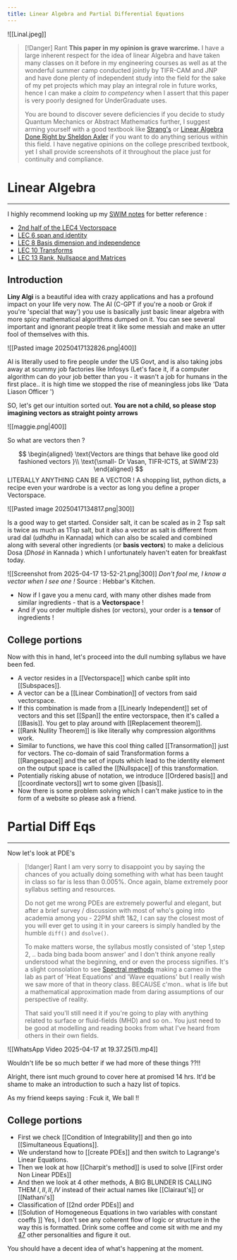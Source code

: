 ```yaml
---
title: Linear Algebra and Partial Differential Equations
---
```


![[Linal.jpeg]]

>[!Danger] Rant 
>**This paper in my opinion is grave warcrime.** I have a large inherent respect for the idea of linear Algebra and have taken many classes on it before in my engineering courses as well as at the wonderful summer camp conducted jointly by TIFR-CAM and JNP and have done plenty of independent study into the field for the sake of my pet projects which may play an integral role in future works, hence I can make a *claim to competency* when I assert that this paper is very poorly designed for UnderGraduate uses. 
>
>You are bound to discover severe deficiencies if you decide to study Quantum Mechanics or Abstract Mathematics further, I suggest arming yourself with a good textbook like  [Strang's](https://students.aiu.edu/submissions/profiles/resources/onlineBook/Y5B7M4_Introduction_to_Linear_Algebra-_Fourth_Edition.pdf) or [Linear Algebra Done Right by Sheldon Axler](https://linear.axler.net/LADR4e.pdf) if you want to do anything serious within this field. I have negative opinions on the college prescribed textbook, yet I shall provide screenshots of it throughout the place just for continuity and compliance.

# Linear Algebra
---
I highly recommend looking up my [SWIM notes](https://swim-23-lecture-series-gsh47.vercel.app/) for better reference : 
- [2nd half of the LEC4 Vectorspace](https://swim-23-lecture-series-gsh47.vercel.app/swim/lec4/lecture-iv/)
- [LEC 6 span and identity ](https://swim-23-lecture-series-gsh47.vercel.app/swim/lec6/lecture-vi/)
- [LEC 8 Basis dimension and independence](https://swim-23-lecture-series-gsh47.vercel.app/swim/lec8/lecture-viii/)
- [LEC 10 Transforms](https://swim-23-lecture-series-gsh47.vercel.app/swim/lec10/lecture-x/)
- [LEC 13 Rank, Nullsapce and Matrices](https://swim-23-lecture-series-gsh47.vercel.app/swim/lec13/lecture-xiii/)

## Introduction
**Liny Algi** is a beautiful idea with crazy applications and has a profound impact on your life very now. The AI (C-GPT if you're a noob or Grok if you're 'special that way') you use is basically just basic linear algebra with more spicy mathematical algorithms dumped on it. You can see several important and ignorant people treat it like some messiah and make an utter fool of themselves with this.

![[Pasted image 20250417132826.png|400]] 

AI is literally used to fire people under the US Govt, and is also taking jobs away at scummy job factories like Infosys (Let's face it, if a computer algorithm can do your job better than you - it wasn't a job for humans in the first place.. it is high time we stopped the rise of meaningless jobs like 'Data Liason Officer ')

SO, let's get our intuition sorted out. **You are not a child, so please stop imagining vectors as straight pointy arrows** 


![[maggie.png|400]] 

So what are vectors then ? 

$$
\begin{aligned}
\text{Vectors are things that behave like good old fashioned vectors }\\
\text{\small- Dr Vasan, TIFR-ICTS, at SWIM'23}
\end{aligned}
$$
LITERALLY ANYTHING CAN BE A VECTOR ! A shopping list, python dicts, a recipe even your wardrobe is a vector as long you define a proper Vectorspace. 

![[Pasted image 20250417134817.png|300]]  

Is a good way to get started. Consider salt, it can be scaled as in 2 Tsp salt is twice as much as 1Tsp salt, but it also a vector as salt is different from urad dal (*udhdhu* in Kannada) which can also be scaled and combined along with several other ingredients (or **basis vectors**)   to make a delicious Dosa (*Dhosé* in Kannada ) which I unfortunately haven't eaten for breakfast today. 

![[Screenshot from 2025-04-17 13-52-21.png|300]] 
*Don't fool me, I know a vector when I see one !* 
Source : Hebbar's Kitchen. 

- Now if I gave you a menu card, with many other dishes made from similar ingredients - that is a **Vectorspace** !
- And if you order multiple dishes (or vectors), your order is a **tensor** of ingredients ! 


## College portions
Now with this in hand, let's proceed into the dull numbing syllabus we have been fed. 

- A vector resides in a [[Vectorspace]] which canbe split into [[Subspaces]]. 
- A vector can be a [[Linear Combination]] of vectors from said vectorspace. 
- If this combination is made from a [[Linearly Independent]] set of vectors and this set [[Span]] the entire vectorspace, then it's called a [[Basis]]. You get to play around with [[Replacement theorem]].
- [[Rank Nullity Theorem]] is like literally why compression algorithms work.
-  Similar to functions, we have this cool thing called [[Transormation]] just for vectors. The co-domain of said Transformation forms a [[Rangespace]] and the set of inputs which lead to the identity element on the output space is called the [[Nullspace]] of this transformation.
- Potentially risking abuse of notation, we introduce [[Ordered basis]] and [[coordinate vectors]] wrt to some given [[basis]]. 
- Now there is some problem solving which I can't make justice to in the form of a website so please ask a friend. 
# Partial Diff Eqs 
---
Now let's look at PDE's 

>[!danger] Rant
>I am very sorry to disappoint you by saying the chances of you actually doing something with what has been taught in class so far is less than 0.005%. Once again, blame extremely poor syllabus setting and resources. 
>
>Do not get me wrong PDEs are extremely powerful and elegant, but after a brief survey / discussion with most of who's going into academia among you - 22PM shift 1&2,  I can say the closest most of you will ever get to using it in your careers is simply handled by the humble `diff()` and `dsolve()`. 
>
>To make matters worse, the syllabus mostly consisted of 'step 1,step 2, .. bada bing bada boom answer' and I don't think anyone really understood what the beginning, end or even the process signifies. It's a slight consolation to see [Spectral methods](https://en.wikipedia.org/wiki/Spectral_method) making a cameo in the lab as part of 'Heat Equations' and 'Wave equations' but I really wish we saw more of that in theory class. BECAUSE c'mon.. what is life but a mathematical approximation made from daring assumptions of our perspective of reality. 
>
>That said you'll still need it if you're going to play with anything related to surface or fluid-fields (MHD) and so on.. You just need to be good at modelling and reading books from what I've heard from others in their own fields. 


![[WhatsApp Video 2025-04-17 at 19.37.25(1).mp4]]

Wouldn't life be so much better if we had more of these things ??!!


Alright, there isnt much ground to cover here at promised 14 hrs. It'd be shame to make an introduction to such a hazy list of topics. 

As my friend keeps saying : $\text{Fcuk it, We ball !! }$ 

## College portions 
- First we check [[Condition of Integrability]] and then go into [[Simultaneous Equations]]. 
- We understand how to [[create PDEs]] and then switch to Lagrange's Linear Equations. 
 - Then we look at how [[Charpit's method]] is used to solve [[First order Non Linear PDEs]]
 - And then we look at 4 other methods, A BIG BLUNDER IS CALLING THEM $I,II,II,IV$ instead of their actual names like [[Clairaut's]] or [[Nathani's]]
 - Classification of [[2nd order PDEs]] and 
 - [[Solution of Homogeneous Equations in two variables with constant coeffs ]]
Yes, I don't see any coherent flow of logic or structure in the way this is formatted. Drink some coffee and come sit with me and my [47](https://youtu.be/9X5UQxRd_pk) other personalities and figure it out. 

You should have a decent idea of what's happening at the moment. 